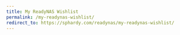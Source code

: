 ```yaml
---
title: My ReadyNAS Wishlist
permalink: /my-readynas-wishlist/
redirect_to: https://sphardy.com/readynas/my-readynas-wishlist/
---
```


